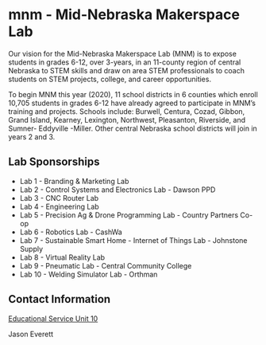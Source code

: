 # mnm - Mid-Nebraska Makerspace Lab

Our vision for the Mid-Nebraska Makerspace Lab (MNM) is to expose students in grades 6-12, over 3-years, in an 11-county region of central Nebraska to STEM skills and draw on area STEM professionals to coach students on STEM projects, college, and career opportunities. 

To begin MNM this year (2020), 11 school districts in 6 counties which enroll 10,705 students in grades 6-12 have already agreed to participate in MNM’s training and projects.  Schools include: Burwell, Centura, Cozad, Gibbon, Grand Island, Kearney, Lexington, Northwest, Pleasanton, Riverside, and Sumner- Eddyville -Miller.  Other central Nebraska school districts will join in years 2 and 3.


Lab Sponsorships
----------------

* Lab 1 - Branding & Marketing Lab
* Lab 2 - Control Systems and Electronics Lab - Dawson PPD
* Lab 3 - CNC Router Lab
* Lab 4 - Engineering Lab
* Lab 5 - Precision Ag & Drone Programming Lab - Country Partners Co-op
* Lab 6 - Robotics Lab - CashWa
* Lab 7 - Sustainable Smart Home - Internet of Things Lab - Johnstone Supply
* Lab 8 - Virtual Reality Lab
* Lab 9 - Pneumatic Lab - Central Community College
* Lab 10 - Welding Simulator Lab - Orthman


Contact Information  
-------------------

[Educational Service Unit 10](http://www.esu10.org)

Jason Everett
